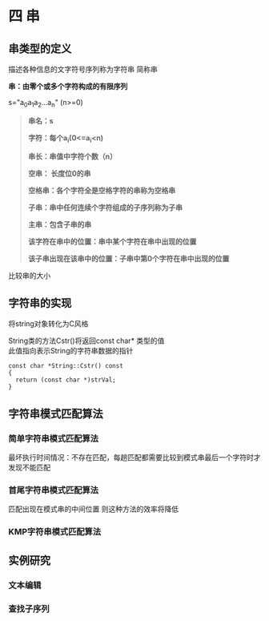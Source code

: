 # **四 串**

## **串类型的定义**
描述各种信息的文字符号序列称为字符串 简称串

**串：由零个或多个字符构成的有限序列**

s="a<sub>0</sub>a<sub>1</sub>a<sub>2</sub>...a<sub>n</sub>" (n>=0)

>**串名：s**
>
>**字符：每个a<sub>i</sub>(0<=a<sub>i</sub><n)**
>
>**串长：串值中字符个数（n）**
>
>**空串： 长度位0的串**
>
>**空格串：各个字符全是空格字符的串称为空格串**
>
>**子串：串中任何连续个字符组成的子序列称为子串**
>
>**主串：包含子串的串**
>
>**该字符在串中的位置：串中某个字符在串中出现的位置**
>
>**该子串出现在该串中的位置：子串中第0个字符在串中出现的位置**

比较串的大小

## **字符串的实现**

将string对象转化为C风格  

String类的方法Cstr()将返回const char* 类型的值  
此值指向表示String的字符串数据的指针  

```
const char *String::Cstr() const
{
  return (const char *)strVal;
}
```

## **字符串模式匹配算法**
### **简单字符串模式匹配算法**
最坏执行时间情况：不存在匹配，每趟匹配都需要比较到模式串最后一个字符时才发现不能匹配

### **首尾字符串模式匹配算法**
匹配出现在模式串的中间位置 则这种方法的效率将降低
### **KMP字符串模式匹配算法**


## **实例研究**

### **文本编辑**
### **查找子序列**
